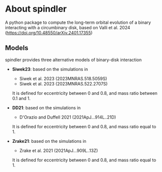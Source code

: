 # About spindler
A python package to compute the long-term orbital evolution of a binary interacting with a circumbinary disk, based on Valli et al. 2024 (https://doi.org/10.48550/arXiv.2401.17355)

## Models
spindler provides three alternative models of binary-disk interaction
- **Siwek23**: based on the simulations in
   - Siwek et al. 2023 (2023MNRAS.518.5059S)
   - Siwek et al. 2023 (2023MNRAS.522.2707S)
    
    It is defined for eccentricity between 0 and 0.8, and mass ratio between 0.1
    and 1.
- **DD21**: based on the simulations in
    - D'Orazio and Duffell 2021 (2021ApJ...914L..21D)
    
    It is defined for eccentricity between 0 and 0.8, and mass ratio equal to 1.
- **Zrake21**: based on the simulations in
    - Zrake et al. 2021 (2021ApJ...909L..13Z)
    
    It is defined for eccentricity between 0 and 0.8, and mass ratio equal to 1.

